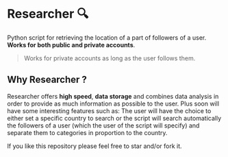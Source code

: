 # Researcher 🔍

Python script for retrieving the location of a part of followers of a user.
**Works for both public and private accounts**.
> Works for private accounts as long as the user follows them.

## Why Researcher ?

Researcher offers **high speed**, **data storage** and combines data analysis in order to provide as much information as possible to the user. Plus soon will have some interesting features such as: The user will have the choice to either set a specific country to search or the script will search automatically the followers of a user (which the user of the script will specify) and separate them to categories in proportion to the country.


If you like this repository please feel free to star and/or fork it.
